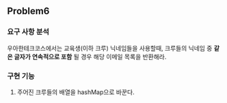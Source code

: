 ## Problem6

### 요구 사항 분석

우아한테크코스에서는 교육생(이하 크루) 닉네임들을 사용할때,  크루들의 닉네임 중 **같은 글자가 연속적으로 포함** 될 경우 해당 이메일 목록을 반환해라.


### 구현 기능
1. 주어진 크루들의 배열을 hashMap으로 바꾼다.
